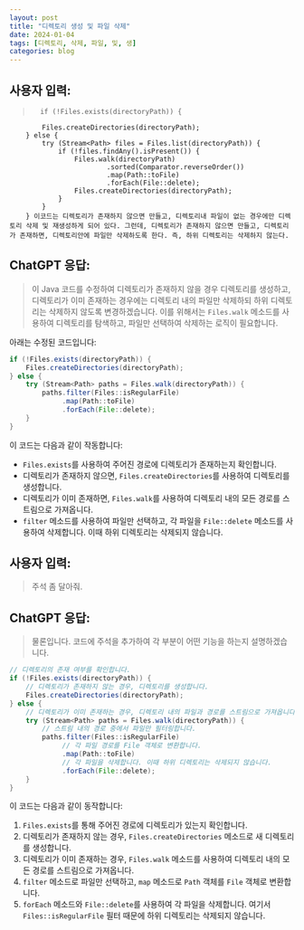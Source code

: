 ```yaml
---
layout: post
title: "디렉토리 생성 및 파일 삭제"
date: 2024-01-04
tags: [디렉토리, 삭제, 파일, 및, 생]
categories: blog
---
```


## 사용자 입력:
> 		if (!Files.exists(directoryPath)) {
			Files.createDirectories(directoryPath);
		} else {
			try (Stream<Path> files = Files.list(directoryPath)) {
				if (!files.findAny().isPresent()) {
					Files.walk(directoryPath)
							.sorted(Comparator.reverseOrder())
							.map(Path::toFile)
							.forEach(File::delete);
					Files.createDirectories(directoryPath);
				}
			}
		} 이코드는 디렉토리가 존재하지 않으면 만들고, 디렉토리내 파일이 없는 경우에만 디렉토리 삭제 및 재생성하게 되어 있다. 그런데, 디렉토리가 존재하지 않으면 만들고, 디렉토리가 존재하면, 디렉토리안에 파일만 삭제하도록 한다. 즉, 하위 디렉토리는 삭제하지 않는다.

## ChatGPT 응답:
> 이 Java 코드를 수정하여 디렉토리가 존재하지 않을 경우 디렉토리를 생성하고, 디렉토리가 이미 존재하는 경우에는 디렉토리 내의 파일만 삭제하되 하위 디렉토리는 삭제하지 않도록 변경하겠습니다. 이를 위해서는 `Files.walk` 메소드를 사용하여 디렉토리를 탐색하고, 파일만 선택하여 삭제하는 로직이 필요합니다.

아래는 수정된 코드입니다:

```java
if (!Files.exists(directoryPath)) {
    Files.createDirectories(directoryPath);
} else {
    try (Stream<Path> paths = Files.walk(directoryPath)) {
        paths.filter(Files::isRegularFile)
             .map(Path::toFile)
             .forEach(File::delete);
    }
}
```

이 코드는 다음과 같이 작동합니다:
- `Files.exists`를 사용하여 주어진 경로에 디렉토리가 존재하는지 확인합니다.
- 디렉토리가 존재하지 않으면, `Files.createDirectories`를 사용하여 디렉토리를 생성합니다.
- 디렉토리가 이미 존재하면, `Files.walk`를 사용하여 디렉토리 내의 모든 경로를 스트림으로 가져옵니다.
- `filter` 메소드를 사용하여 파일만 선택하고, 각 파일을 `File::delete` 메소드를 사용하여 삭제합니다. 이때 하위 디렉토리는 삭제되지 않습니다.

## 사용자 입력:
> 주석 좀 달아줘.

## ChatGPT 응답:
> 물론입니다. 코드에 주석을 추가하여 각 부분이 어떤 기능을 하는지 설명하겠습니다.

```java
// 디렉토리의 존재 여부를 확인합니다.
if (!Files.exists(directoryPath)) {
    // 디렉토리가 존재하지 않는 경우, 디렉토리를 생성합니다.
    Files.createDirectories(directoryPath);
} else {
    // 디렉토리가 이미 존재하는 경우, 디렉토리 내의 파일과 경로를 스트림으로 가져옵니다.
    try (Stream<Path> paths = Files.walk(directoryPath)) {
        // 스트림 내의 경로 중에서 파일만 필터링합니다.
        paths.filter(Files::isRegularFile)
             // 각 파일 경로를 File 객체로 변환합니다.
             .map(Path::toFile)
             // 각 파일을 삭제합니다. 이때 하위 디렉토리는 삭제되지 않습니다.
             .forEach(File::delete);
    }
}
```

이 코드는 다음과 같이 동작합니다:
1. `Files.exists`를 통해 주어진 경로에 디렉토리가 있는지 확인합니다.
2. 디렉토리가 존재하지 않는 경우, `Files.createDirectories` 메소드로 새 디렉토리를 생성합니다.
3. 디렉토리가 이미 존재하는 경우, `Files.walk` 메소드를 사용하여 디렉토리 내의 모든 경로를 스트림으로 가져옵니다.
4. `filter` 메소드로 파일만 선택하고, `map` 메소드로 `Path` 객체를 `File` 객체로 변환합니다.
5. `forEach` 메소드와 `File::delete`를 사용하여 각 파일을 삭제합니다. 여기서 `Files::isRegularFile` 필터 때문에 하위 디렉토리는 삭제되지 않습니다.

